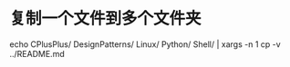 
# 复制一个文件到多个文件夹
echo CPlusPlus/ DesignPatterns/ Linux/ Python/ Shell/ | xargs -n 1 cp -v ../README.md
